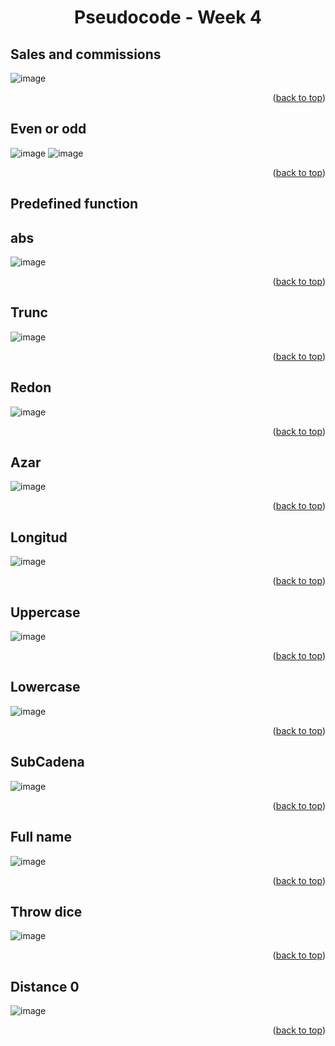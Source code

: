 <a name="readme-top"></a>
<h1 align="center">Pseudocode - Week 4</h1>

## Sales and commissions 
![image](https://user-images.githubusercontent.com/97712003/223619457-06a636e4-eed2-4f69-a3cd-40f0fcfbe1f0.png)
<p align="right">(<a href="#readme-top">back to top</a>)</p>

## Even or odd

![image](https://user-images.githubusercontent.com/97712003/223621123-2673422d-afe7-45a0-b264-e263e0263fd3.png)
![image](https://user-images.githubusercontent.com/97712003/223621926-86f40e6f-137c-4cb2-b28b-978081ba39d3.png)
<p align="right">(<a href="#readme-top">back to top</a>)</p>

## Predefined function

## abs
![image](https://user-images.githubusercontent.com/97712003/223622487-cda483f9-7c51-4493-a70c-6a836e62a26b.png)
<p align="right">(<a href="#readme-top">back to top</a>)</p>

## Trunc
![image](https://user-images.githubusercontent.com/97712003/223623517-403386b6-2bae-4a5b-8650-4d825e610a1f.png)
<p align="right">(<a href="#readme-top">back to top</a>)</p>

## Redon 
![image](https://user-images.githubusercontent.com/97712003/223623816-740f7a2d-c3ff-4b5a-be88-6806c67b1416.png)
<p align="right">(<a href="#readme-top">back to top</a>)</p>

## Azar 
![image](https://user-images.githubusercontent.com/97712003/223624402-1520fb13-3355-4b43-8ddb-8b524fa8a2d3.png)
<p align="right">(<a href="#readme-top">back to top</a>)</p>

## Longitud 
![image](https://user-images.githubusercontent.com/97712003/223626323-39ed33ef-9090-43f1-bf45-321a53affa1b.png)
<p align="right">(<a href="#readme-top">back to top</a>)</p>

## Uppercase 
![image](https://user-images.githubusercontent.com/97712003/223626824-24da26ba-c8b0-47cb-b56a-618008dfb52f.png)
<p align="right">(<a href="#readme-top">back to top</a>)</p>

## Lowercase
![image](https://user-images.githubusercontent.com/97712003/223627142-4201d16d-4bab-46b7-9f5d-86bae7fbd520.png)
<p align="right">(<a href="#readme-top">back to top</a>)</p>

## SubCadena
![image](https://user-images.githubusercontent.com/97712003/223627483-133d0c0d-56f1-4861-903d-fada0b884ed7.png)
<p align="right">(<a href="#readme-top">back to top</a>)</p>

## Full name
![image](https://user-images.githubusercontent.com/97712003/223628569-93c9d677-67bf-4c08-9c8c-b38b99d880e6.png)
<p align="right">(<a href="#readme-top">back to top</a>)</p>

## Throw dice
![image](https://user-images.githubusercontent.com/97712003/223629594-dd9b5f36-cb87-4110-ba68-ea6023bceb9b.png)
<p align="right">(<a href="#readme-top">back to top</a>)</p>

## Distance 0
![image](https://user-images.githubusercontent.com/97712003/223917977-c0fe32ae-08dc-4894-873c-341c2320812b.png)
<p align="right">(<a href="#readme-top">back to top</a>)</p>







